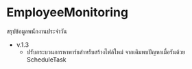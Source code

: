 # EmployeeMonitoring
สรุปข้อมูลพนักงานประจำวัน

* v.1.3
	* ปรับกระบวนการหาพาร์ธสำหรับสร้างไฟล์ใหม่ จากเดิมพบปัญหาเมื่อรันด้วย ScheduleTask